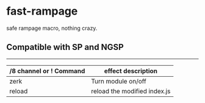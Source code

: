 # fast-rampage
safe rampage macro, nothing crazy.


## Compatible with SP and NGSP 

------
/8 channel or ! Command | effect description
--- | ---
zerk | Turn module on/off
reload | reload the modified index.js
